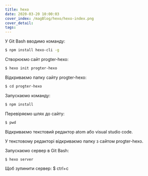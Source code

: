 ```yaml
---
title: hexo
date: 2020-03-20 10:00:03
cover_index: /magBlog/hexo/hexo-index.png
cover_detail:
tags:
---
```

У Git Bash вводимо команду:
```bash
$ npm install hexo-cli -g
```

Створюємо сайт progter-hexo:

```bash
$ hexo init progter-hexo
```

Відкриваємо папку сайту progter-hexo:

```bash
$ cd progter-hexo
```

Запускаємо команду:

```bash
$ npm install
```

Перевіряємо шлях до сайту:

```bash
$ pwd
```

Відкриваємо текстовий редактор atom або visual studio code.

У текстовому редакторі відкриваємо папку з сайтом progter-hexo.

Запускаємо сервер в Git Bash:

```bash
$ hexo server
```

Щоб зупинити сервер: $ ctrl+c
